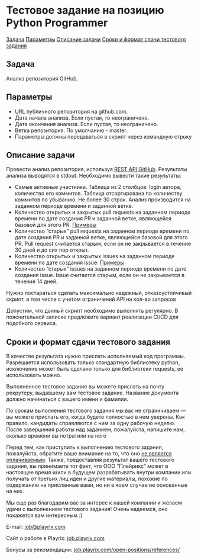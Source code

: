 # Тестовое задание на позицию Python Programmer

[Задача](#task)
[Параметры](#param)
[Описание задачи](#desc)
[Сроки и формат сдачи тестового задания](#format)


## <a name=task>Задача</a>
Анализ репозитория GitHub.

## <a name=param>Параметры</a>
- URL публичного репозитория на github.com.  
- Дата начала анализа. Если пустая, то неограничено.  
- Дата окончания анализа. Если пустая, то неограничено.  
- Ветка репозитория. По умолчанию - master.  
- Параметры должны передаваться в скрипт через командную строку  

## <a name=desc>Описание задачи</a>
Провести анализ репозитория, используя [REST API GitHub](https://developer.github.com/v3/). Результаты анализа
выводятся в stdout. Необходимо вывести такие результаты:
- Самые активные участники. Таблица из 2 столбцов: login автора, количество его
коммитов. Таблица отсортирована по количеству коммитов по убыванию. Не
более 30 строк. Анализ производится на заданном периоде времени и заданной
ветке.
- Количество открытых и закрытых pull requests на заданном периоде времени по
дате создания PR и заданной ветке, являющейся базовой для этого PR. [Примеры](https://github.com/fastlane/fastlane/pulls)
- Количество “старых” pull requests на заданном периоде времени по дате создания
PR и заданной ветке, являющейся базовой для этого PR. Pull request считается
старым, если он не закрывается в течение 30 дней и до сих пор открыт.
- Количество открытых и закрытых issues на заданном периоде времени по дате
создания issue. [Примеры](https://github.com/fastlane/fastlane/issues)
- Количество “старых” issues на заданном периоде времени по дате создания issue.
Issue считается старым, если он не закрывается в течение 14 дней.

Нужно постараться сделать максимально надежный, отказоустойчивый скрипт, в том
числе с учетом ограничений API на кол-во запросов

Допустим, что данный скрипт необходимо выполнять регулярно. В пояснительной
записке предложите вариант реализации CI/CD для подобного сервиса.

## <a name=format>Сроки и формат сдачи тестового задания</a>
В качестве результата нужно прислать исполняемый код программы. Разрешается
использовать только стандартную библиотеку python, исключение может быть сделано
только для библиотеки requests, ее использовать можно.

Выполненное тестовое задание вы можете прислать на почту рекрутеру, выдавшему
вам тестовое задание. Название документа должно начинаться с вашего имени и
фамилии.

По срокам выполнения тестового задания мы вас не ограничиваем — вы можете
прислать его, когда будете полностью в нем уверены. Как правило, кандидаты
справляются с ним за одну рабочую неделю. После завершения работы над заданием,
пожалуйста, напишите нам, сколько времени вы потратили на него

Перед тем, как приступить к выполнению тестового задания, пожалуйста, обратите ваше
внимание на то, что оно <u>не является оплачиваемым</u>. Также, предоставляя результат
вашего тестового задания, вы принимаете тот факт, что ООО “Плейрикс” может в
настоящее время и/или в будущем разрабатывать внутри компании или получать от
третьих лиц идеи и другие материалы, похожие по содержанию на присланные вами, но
ни в коем случае не основанные на них.


Мы еще раз благодарим вас за интерес к нашей компании и желаем удачи с
выполнением тестового задания! Очень надеемся, оно покажется вам интересным :)

E-mail:
[job@playrix.com](job@playrix.com)

Сайт о работе в Playrix:
[job.playrix.com](https://job.playrix.com/)

Бонусы за рекомендации:
[job.playrix.com/open-positions/references/](https://job.playrix.com/open-positions/references/)
